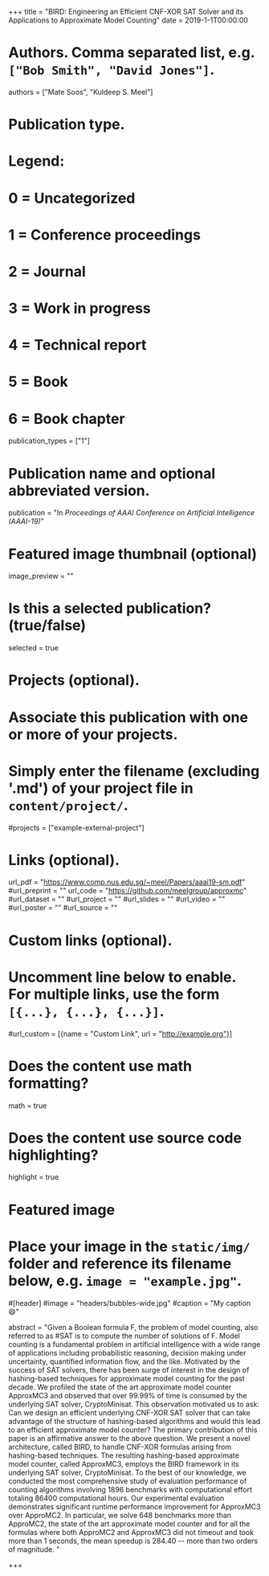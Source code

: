 +++
title = "BIRD: Engineering an Efficient CNF-XOR SAT Solver and its Applications to Approximate Model Counting"
date = 2019-1-1T00:00:00

# Authors. Comma separated list, e.g. `["Bob Smith", "David Jones"]`.
authors = ["Mate Soos", "Kuldeep S. Meel"]

# Publication type.
# Legend:
# 0 = Uncategorized
# 1 = Conference proceedings
# 2 = Journal
# 3 = Work in progress
# 4 = Technical report
# 5 = Book
# 6 = Book chapter
publication_types = ["1"]

# Publication name and optional abbreviated version.
publication = "In *Proceedings of AAAI Conference on Artificial Intelligence (AAAI-19)*"


# Featured image thumbnail (optional)
image_preview = ""

# Is this a selected publication? (true/false)
selected = true

# Projects (optional).
#   Associate this publication with one or more of your projects.
#   Simply enter the filename (excluding '.md') of your project file in `content/project/`.
#projects = ["example-external-project"]


# Links (optional).
url_pdf = "https://www.comp.nus.edu.sg/~meel/Papers/aaai19-sm.pdf"
#url_preprint = ""
url_code = "https://github.com/meelgroup/approxmc"
#url_dataset = ""
#url_project = ""
#url_slides = ""
#url_video = ""
#url_poster = ""
#url_source = ""

# Custom links (optional).
#   Uncomment line below to enable. For multiple links, use the form `[{...}, {...}, {...}]`.
#url_custom = [{name = "Custom Link", url = "http://example.org"}]

# Does the content use math formatting?
math = true

# Does the content use source code highlighting?
highlight = true

# Featured image
# Place your image in the `static/img/` folder and reference its filename below, e.g. `image = "example.jpg"`.
#[header]
#image = "headers/bubbles-wide.jpg"
#caption = "My caption :smile:"

abstract = "Given a Boolean formula F, the problem of model counting, also referred to as #SAT is to compute the number of solutions of F. Model counting is a fundamental problem in artificial intelligence with a wide range of applications including probabilistic reasoning, decision making under uncertainty, quantified information flow, and the like. Motivated by the success of SAT solvers, there has been surge of interest in the design of hashing-based techniques for approximate model counting for the past decade. We profiled the state of the art approximate model counter ApproxMC3 and observed that over 99.99% of time is consumed by the underlying SAT solver, CryptoMinisat. This observation motivated us to ask: Can we design an efficient underlying CNF-XOR SAT solver that can take advantage of the structure of hashing-based algorithms and would this lead to an efficient approximate model counter? The primary contribution of this paper is an affirmative answer to the above question. We present a novel architecture, called BIRD, to handle CNF-XOR formulas arising from hashing-based techniques. The resulting hashing-based approximate model counter, called ApproxMC3, employs the BIRD framework in its underlying SAT solver, CryptoMinisat. To the best of our knowledge, we conducted the most comprehensive study of evaluation performance of counting algorithms involving 1896 benchmarks with computational effort totaling 86400 computational hours. Our experimental evaluation demonstrates significant runtime performance improvement for ApproxMC3 over ApproMC2. In particular, we solve 648 benchmarks more than ApproMC2, the state of the art approximate model counter and for all the formulas where both ApproMC2 and ApproxMC3 did not timeout and took more than 1 seconds, the mean speedup is 284.40 -- more than two orders of magnitude. "

+++
